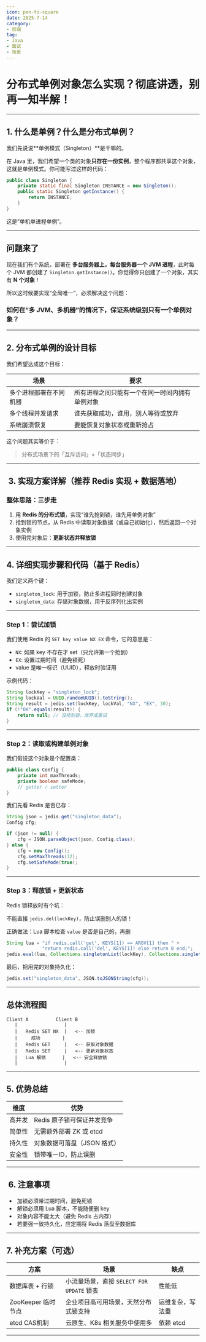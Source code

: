 ```yaml
---
icon: pen-to-square
date: 2025-7-14
category:
- 后端
tag:
- Java
- 面试
- 场景
---
```





#  分布式单例对象怎么实现？彻底讲透，别再一知半解！

---

## 1. 什么是单例？什么是分布式单例？

我们先说说\*\*单例模式（Singleton）\*\*是干嘛的。

 在 Java 里，我们希望一个类的对象**只存在一份实例**，整个程序都共享这个对象，这就是单例模式。你可能写过这样的代码：

```java
public class Singleton {
    private static final Singleton INSTANCE = new Singleton();
    public static Singleton getInstance() {
        return INSTANCE;
    }
}
```

这是“单机单进程单例”。

---

##  问题来了

现在我们有个系统，部署在 **多台服务器上，每台服务器一个 JVM 进程**，此时每个 JVM 都创建了 `Singleton.getInstance()`。你觉得你只创建了一个对象，其实有 **N 个对象**！

所以这时候要实现“全局唯一”，必须解决这个问题：

### 如何在“多 JVM、多机器”的情况下，保证系统级别只有一个单例对象？

---

## 2. 分布式单例的设计目标

我们希望达成这个目标：

| 场景          | 要求                      |
| ----------- | ----------------------- |
| 多个进程部署在不同机器 | 所有进程之间只能有一个在同一时间内拥有单例对象 |
| 多个线程并发请求    | 谁先获取成功，谁用，别人等待或放弃       |
| 系统崩溃恢复      | 要能恢复对象状态或重新抢占           |

这个问题其实等价于：

> 分布式场景下的「互斥访问」+「状态同步」

---

## ️ 3. 实现方案详解（推荐 Redis 实现 + 数据落地）

### 整体思路：三步走

1. 用 **Redis 的分布式锁**，实现“谁先抢到锁，谁先用单例对象”
2. 抢到锁的节点，从 Redis 中读取对象数据（或自己初始化），然后返回一个对象实例
3. 使用完对象后：**更新状态并释放锁**

---

## 4. 详细实现步骤和代码（基于 Redis）

我们定义两个键：

* `singleton_lock`: 用于加锁，防止多进程同时创建对象
* `singleton_data`: 存储对象数据，用于反序列化出实例

---

###  Step 1：尝试加锁

我们使用 Redis 的 `SET key value NX EX` 命令，它的意思是：

* `NX`: 如果 key 不存在才 set（只允许第一个抢到）
* `EX`: 设置过期时间（避免锁死）
* value 是唯一标识（UUID），释放时验证用

示例代码：

```java
String lockKey = "singleton_lock";
String lockVal = UUID.randomUUID().toString();
String result = jedis.set(lockKey, lockVal, "NX", "EX", 30);
if (!"OK".equals(result)) {
    return null; // 没抢到锁，放弃或重试
}
```

---

###  Step 2：读取或构建单例对象

我们假设这个对象是个配置类：

```java
public class Config {
    private int maxThreads;
    private boolean safeMode;
    // getter / setter
}
```

我们先看 Redis 是否已存：

```java
String json = jedis.get("singleton_data");
Config cfg;

if (json != null) {
    cfg = JSON.parseObject(json, Config.class);
} else {
    cfg = new Config();
    cfg.setMaxThreads(32);
    cfg.setSafeMode(true);
}
```

---

###  Step 3：释放锁 + 更新状态

Redis 锁释放时有个坑：

 不能直接 `jedis.del(lockKey)`，防止误删别人的锁！

正确做法：Lua 脚本检查 `value` 是否是自己的，再删

```java
String lua = "if redis.call('get', KEYS[1]) == ARGV[1] then " +
             "return redis.call('del', KEYS[1]) else return 0 end;";
jedis.eval(lua, Collections.singletonList(lockKey), Collections.singletonList(lockVal));
```

最后，把用完的对象持久化：

```java
jedis.set("singleton_data", JSON.toJSONString(cfg));
```

---

##  总体流程图

```
Client A          Client B
   |                 |
   |   Redis SET NX  |   <-- 加锁
   |     成功        |
   |   Redis GET     |   <-- 获取对象数据
   |   Redis SET     |   <-- 更新对象状态
   |   Lua 解锁      |   <-- 安全释放锁
   |                 |
```

---

## 5. 优势总结

| 维度  | 优势               |
| --- | ---------------- |
| 高并发 | Redis 原子锁可保证并发竞争 |
| 简单性 | 无需额外部署 ZK 或 etcd |
| 持久性 | 对象数据可落盘（JSON 格式） |
| 安全性 | 锁带唯一ID，防止误删      |

---

## ️ 6. 注意事项

* ️ 加锁必须带过期时间，避免死锁
* ️ 解锁必须用 Lua 脚本，不能随便删 key
* ️ 对象内容不能太大（避免 Redis 占内存）
* ️ 若要强一致持久化，应定期将 Redis 落盘至数据库

---

##  7. 补充方案（可选）

| 方案             | 场景                              | 缺点       |
| -------------- | ------------------------------- | -------- |
| 数据库表 + 行锁      | 小流量场景，直接 `SELECT FOR UPDATE` 锁表 | 性能低      |
| ZooKeeper 临时节点 | 企业项目高可用场景，天然分布式锁支持              | 运维复杂，写法重 |
| etcd CAS机制     | 云原生、K8s 相关服务中使用多                | 依赖 etcd  |

---



